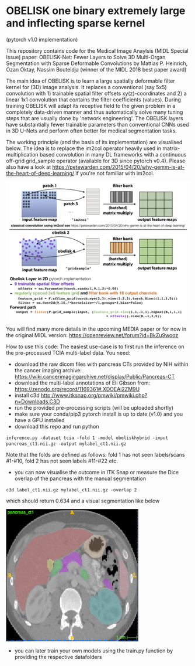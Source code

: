 # OBELISK one binary extremely large and inflecting sparse kernel 
(pytorch v1.0 implementation) 

This repository contains code for the Medical Image Anaylsis (MIDL Special Issue) paper:
OBELISK-Net: Fewer Layers to Solve 3D Multi-Organ Segmentation with Sparse Deformable Convolutions
by Mattias P. Heinrich, Ozan Oktay, Nassim Bouteldja 
(winner of the MIDL 2018 best paper award)

The main idea of OBELISK is to learn a large spatially deformable filter kernel for (3D) image analysis. It replaces a conventional (say 5x5) convolution with 1) trainable spatial filter offsets xy(z)-coordinates and 2) a linear 1x1 convolution that contains the filter coefficients (values). During training OBELISK will adapt its receptive field to the given problem in a completely data-driven manner and thus automatically solve many tuning steps that are usually done by 'network engineering'. The OBELISK layers have substantially fewer trainable parameters than conventional CNNs used in 3D U-Nets and perform often better for medical segmentation tasks.

The working principle (and the basis of its implementation) are visualised below. The idea is to replace the im2col operator heavily used in matrix-multiplication based convolution in many DL frameworks with a continuous off-grid grid_sample operator (available for 3D since pytorch v0.4). Please also have a look at https://petewarden.com/2015/04/20/why-gemm-is-at-the-heart-of-deep-learning/ if you're not familiar with im2col. 

<img src="obelisk_explanation_slide_github.png" alt="Overview"/>

You will find many more details in the upcoming MEDIA paper
or for now in the original MIDL version: https://openreview.net/forum?id=BkZu9wooz

How to use this code:
The easiest use-case is to first run the inference on the pre-processed TCIA multi-label data. You need:
- download the raw dicom files with pancreas CTs provided by NIH within the cancer imaging archive: https://wiki.cancerimagingarchive.net/display/Public/Pancreas-CT
- download the multi-label annotations of Eli Gibson from: https://zenodo.org/record/1169361#.XDOEAi2ZM9U
- install c3d http://www.itksnap.org/pmwiki/pmwiki.php?n=Downloads.C3D
- run the provided pre-processing scripts (will be uploaded shortly)
- make sure your conda/pip3 pytorch install is up to date (v1.0) and you have a GPU installed 
- download this repo and run
python 
```
inference.py -dataset tcia -fold 1 -model obeliskhybrid -input pancreas_ct1.nii.gz -output mylabel_ct1.nii.gz
```
Note that the folds are defined as follows: fold 1 has not seen labels/scans #1-#10, fold 2 has not seen labels #11-#22 etc.
- you can now visualise the outcome in ITK Snap or measure the Dice overlap of the pancreas with the manual segmentation
```
c3d label_ct1.nii.gz mylabel_ct1.nii.gz -overlap 2
```
which should return 0.634 and a visual segmentation like below

<img src="itk_snapshot_pancreas_ct1.png" alt="ITK visualisation of automatic segmentation"/>

- you can later train your own models using the train.py function by providing the respective datafolders 
